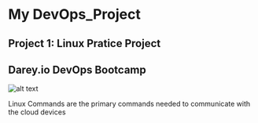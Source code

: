 # My DevOps_Project 
## Project 1: Linux Pratice Project
## Darey.io DevOps Bootcamp


![alt text](Linux_Practice_Project/img/Linux-Symbole.png "Linux")

Linux Commands are the primary commands needed to communicate with the cloud devices

